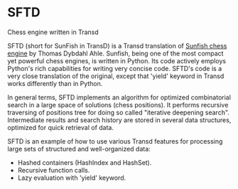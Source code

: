 # SFTD
Chess engine written in Transd

SFTD (short for SunFish in TransD) is a Transd translation of [Sunfish chess engine](https://github.com/thomasahle/sunfish) by Thomas Dybdahl Ahle. Sunfish, being one of the most compact yet powerful chess engines, is written in Python. Its code actively employs Python's rich capabilities for writing very concise code. SFTD's code is a very close translation of the original, except that 'yield' keyword in Transd works differently than in Python.

In general terms, SFTD implements an algorithm for optimized combinatorial search in a large space of solutions (chess positions). It performs recursive traversing of positions tree for doing so called "iterative deepening search". Intermediate results and search history are stored in several data structures, optimized for quick retrieval of data.

SFTD is an example of how to use various Transd features for processing large sets of structured and well-organized data: 

* Hashed containers (HashIndex and HashSet). 
* Recursive function calls.
* Lazy evaluation with 'yield' keyword.
